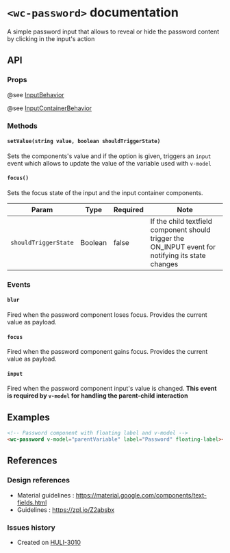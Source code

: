 # `<wc-password>` documentation

A simple password input that allows to reveal or hide the password content by clicking in the input's action

## API

### Props

@see [InputBehavior](https://github.com/hulilabs/web-components/tree/master/src/web-components/mixins/input#props)

@see [InputContainerBehavior](https://github.com/hulilabs/web-components/tree/master/src/web-components/mixins/input#props-1)


### Methods

#### `setValue(string value, boolean shouldTriggerState)`

Sets the components's value and if the option is given, triggers an `input` event which allows to update the value of the variable used with `v-model`

#### `focus()`

Sets the focus state of the input and the input container components.

| Param | Type | Required | Note
| ---- | --- | --- | ---
| `shouldTriggerState` | Boolean | false | If the child textfield component should trigger the ON_INPUT event for notifying its state changes

### Events

#### `blur`

Fired when the password component loses focus. Provides the current value as payload.

#### `focus`

Fired when the password component gains focus. Provides the current value as payload.

#### `input`

Fired when the password component input's value is changed. **This event is required by `v-model` for handling the parent-child interaction**

## Examples

``` html
<!-- Password component with floating label and v-model -->
<wc-password v-model="parentVariable" label="Password" floating-label></wc-password>
```

## References

### Design references

* Material guidelines : https://material.google.com/components/text-fields.html
* Guidelines : https://zpl.io/Z2absbx

### Issues history

* Created on [HULI-3010](https://hulihealth.atlassian.net/browse/HULI-3010)
